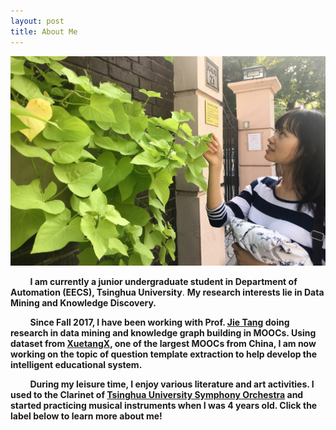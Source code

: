 ```yaml
---
layout: post
title: About Me
---
```

<img src="/images/me/Me3.JPG" class="fit image">

&nbsp;&nbsp;&nbsp;&nbsp;&nbsp;&nbsp;&nbsp;&nbsp;**I am currently a junior undergraduate student in Department of Automation (EECS), Tsinghua University**. **My research interests lie in Data Mining and Knowledge Discovery.**

&nbsp;&nbsp;&nbsp;&nbsp;&nbsp;&nbsp;&nbsp;&nbsp;**Since Fall 2017, I have  been working with Prof. [Jie Tang](http://keg.cs.tsinghua.edu.cn/jietang/) doing research in data mining and knowledge graph building in MOOCs. Using dataset from [XuetangX](https://xuetangx.com/), one of the largest MOOCs from China, I am now working on the topic of question template extraction to help develop the intelligent educational system.**

&nbsp;&nbsp;&nbsp;&nbsp;&nbsp;&nbsp;&nbsp;&nbsp;**During my leisure time, I enjoy various literature and art activities. I used to the Clarinet of [Tsinghua University Symphony Orchestra](http://news.tsinghua.edu.cn/publish/thunewsen/9678/2016/20161116144832066365256/20161116144832066365256_.html) and started practicing musical instruments when I was 4 years old. Click the label below to learn more about me!**

